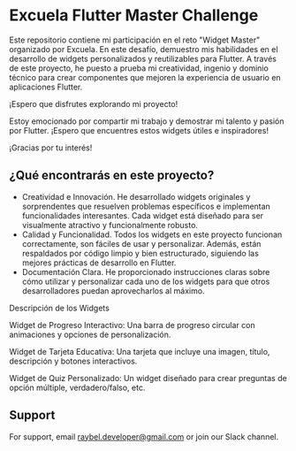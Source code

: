 
# Excuela Flutter Master Challenge

Este repositorio contiene mi participación en el reto "Widget Master" organizado por Excuela. En este desafío, demuestro mis habilidades en el desarrollo de widgets personalizados y reutilizables para Flutter. A través de este proyecto, he puesto a prueba mi creatividad, ingenio y dominio técnico para crear componentes que mejoren la experiencia de usuario en aplicaciones Flutter.

¡Espero que disfrutes explorando mi proyecto!

Estoy emocionado por compartir mi trabajo y demostrar mi talento y pasión por Flutter. ¡Espero que encuentres estos widgets útiles e inspiradores!

¡Gracias por tu interés!
## ¿Qué encontrarás en este proyecto?

- Creatividad e Innovación. He desarrollado widgets originales y sorprendentes que resuelven problemas específicos e implementan funcionalidades interesantes. Cada widget está diseñado para ser visualmente atractivo y funcionalmente robusto.
- Calidad y Funcionalidad. Todos los widgets en este proyecto funcionan correctamente, son fáciles de usar y personalizar. Además, están respaldados por código limpio y bien estructurado, siguiendo las mejores prácticas de desarrollo en Flutter.
- Documentación Clara. He proporcionado instrucciones claras sobre cómo utilizar y personalizar cada uno de los widgets para que otros desarrolladores puedan aprovecharlos al máximo.

Descripción de los Widgets

Widget de Progreso Interactivo: Una barra de progreso circular con animaciones y opciones de personalización.

Widget de Tarjeta Educativa: Una tarjeta que incluye una imagen, título, descripción y botones interactivos.

Widget de Quiz Personalizado: Un widget diseñado para crear preguntas de opción múltiple, verdadero/falso, etc.

## Support

For support, email raybel.developer@gmail.com or join our Slack channel.


